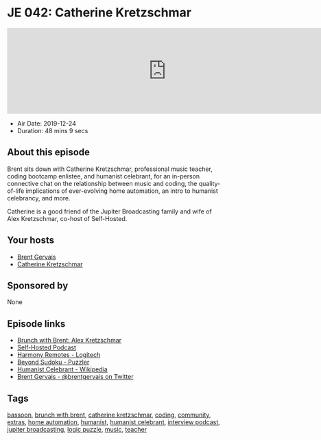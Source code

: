 # JE 042: Catherine Kretzschmar

<iframe src="https://player.fireside.fm/v2/WTrMvATU+wQvyLHsy?theme=dark" width="740" height="200" frameborder="0" scrolling="no"></iframe>

* Air Date: 2019-12-24
* Duration: 48 mins 9 secs

## About this episode

Brent sits down with Catherine Kretzschmar, professional music teacher, coding bootcamp enlistee, and humanist celebrant, for an in-person connective chat on the relationship between music and coding, the quality-of-life implications of ever-evolving home automation, an intro to humanist celebrancy, and more.

Catherine is a good friend of the Jupiter Broadcasting family and wife of Alex Kretzschmar, co-host of Self-Hosted.

## Your hosts
* [Brent Gervais](https://extras.show/hosts/brent)
* [Catherine Kretzschmar](https://extras.show/guests/catherine-kretzschmar)

## Sponsored by

None



## Episode links

  * [Brunch with Brent: Alex Kretzschmar](https://extras.show/7 "Brunch with Brent: Alex Kretzschmar")
  * [Self-Hosted Podcast](https://selfhosted.show/ "Self-Hosted Podcast")
  * [Harmony Remotes - Logitech](https://www.logitech.com/en-us/harmony-universal-remotes "Harmony Remotes - Logitech")
  * [Beyond Sudoku - Puzzler](https://www.puzzler.com/magazines/logic/beyond-sudoku "Beyond Sudoku - Puzzler")
  * [Humanist Celebrant - Wikipedia](https://en.wikipedia.org/wiki/Humanist_celebrant "Humanist Celebrant - Wikipedia")
  * [Brent Gervais - @brentgervais on Twitter](https://twitter.com/brentgervais "Brent Gervais - @brentgervais on Twitter")



## Tags

[bassoon](https://extras.show/tags/bassoon), [brunch with brent](https://extras.show/tags/brunch%20with%20brent), [catherine kretzschmar](https://extras.show/tags/catherine%20kretzschmar), [coding](https://extras.show/tags/coding), [community](https://extras.show/tags/community), [extras](https://extras.show/tags/extras), [home automation](https://extras.show/tags/home%20automation), [humanist](https://extras.show/tags/humanist), [humanist celebrant](https://extras.show/tags/humanist%20celebrant), [interview podcast](https://extras.show/tags/interview%20podcast), [jupiter broadcasting](https://extras.show/tags/jupiter%20broadcasting), [logic puzzle](https://extras.show/tags/logic%20puzzle), [music](https://extras.show/tags/music), [teacher](https://extras.show/tags/teacher)